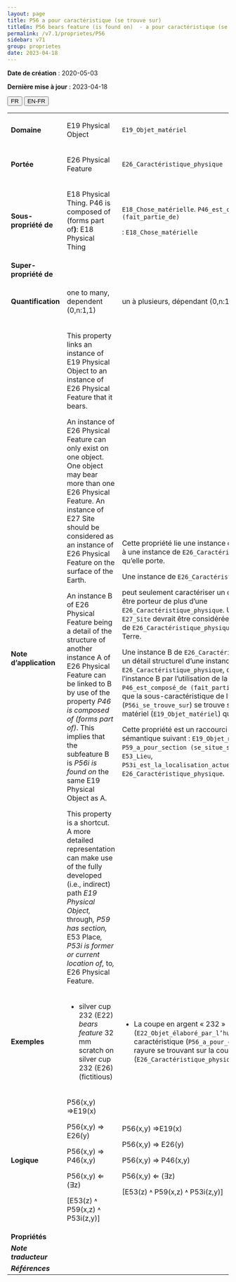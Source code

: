 ```yaml
---
layout: page
title: P56 a pour caractéristique (se trouve sur)
titleEn: P56 bears feature (is found on)  - a pour caractéristique (se trouve sur)
permalink: /v7.1/proprietes/P56
sidebar: v71
group: proprietes
date: 2023-04-18
---
```


**Date de création** : 2020-05-03

**Dernière mise à jour** : 2023-04-18

<div class="lang-buttons">
  <button id="fr" class="activate">FR</button>
  <button id="en-fr">EN-FR</button>
</div>

<table>
<tbody>
<tr>
<td><strong>Domaine</strong></td>
<td class="en">
<p>E19 Physical Object</p>
</td>
<td>
<p><code class="language-plaintext highlighter-rouge">E19_Objet_matériel</code> </p>
</td>
</tr>
<tr>
<td><strong>Portée</strong></td>
<td class="en">
<p>E26 Physical Feature</p>
</td>
<td>
<p><code class="language-plaintext highlighter-rouge">E26_Caractéristique_physique</code></p>
</td>
</tr>
<tr>
<td><strong>Sous-propriété de</strong></td>
<td class="en">
<p>E18 Physical Thing. P46 is composed of (forms part of<strong>)</strong>: E18 Physical Thing</p>
</td>
<td>
<p><code class="language-plaintext highlighter-rouge">E18_Chose_matérielle</code>. <code class="language-plaintext highlighter-rouge">P46_est_composé_de (fait_partie_de)</code></p>
<p> : <code class="language-plaintext highlighter-rouge">E18_Chose_matérielle</code></p>
</td>
</tr>
<tr>
<td><strong>Super-propriété de</strong></td>
<td class="en">
</td>
<td>
</td>
</tr>
<tr>
<td><strong>Quantification</strong></td>
<td class="en">
<p>one to many, dependent (0,n:1,1)</p>
</td>
<td>
<p>un à plusieurs, dépendant (0,n:1,1)</p>
</td>
</tr>
<tr>
<td><strong>Note d’application</strong></td>
<td class="en">
<p>This property links an instance of E19 Physical Object to an instance of E26 Physical Feature that it bears.</p>
<p>An instance of E26 Physical Feature can only exist on one object. One object may bear more than one E26 Physical Feature. An instance of E27 Site should be considered as an instance of E26 Physical Feature on the surface of the Earth.</p>
<p>An instance B of E26 Physical Feature being a detail of the structure of another instance A of E26 Physical Feature can be linked to B by use of the property <em>P46 is composed of (forms part of)</em>. This implies that the subfeature B is <em>P56i is found on</em> the same E19 Physical Object as A. </p>
<p>This property is a shortcut. A more detailed representation can make use of the fully developed (i.e., indirect) path <em>E19 Physical Object, </em>through<em>, P59 has section, </em>E53 Place<em>, P53i is former or current location of, </em>to<em>, </em>E26 Physical Feature.</p>
</td>
<td>
<p>Cette propriété lie une instance de <code class="language-plaintext highlighter-rouge">E19_Objet_matériel</code> à une instance de <code class="language-plaintext highlighter-rouge">E26_Caractéristique_physique</code> qu’elle porte.</p>
<p>Une instance de <code class="language-plaintext highlighter-rouge">E26_Caractéristique_physique</code></p>
<p>peut seulement caractériser un objet. Un objet peut être porteur de plus d’une <code class="language-plaintext highlighter-rouge">E26_Caractéristique_physique</code>. Une instance de <code class="language-plaintext highlighter-rouge">E27_Site</code> devrait être considérée comme une instance de <code class="language-plaintext highlighter-rouge">E26_Caractéristique_physique</code> à la surface de la Terre.</p>
<p>Une instance B de  <code class="language-plaintext highlighter-rouge">E26_Caractéristique_physique</code> étant un détail structurel d’une instance A de <code class="language-plaintext highlighter-rouge">E26_Caractéristique_physique</code>, celle-ci peut être liée à l’instance B par l’utilisation de la propriété <code class="language-plaintext highlighter-rouge">P46_est_composé_de (fait_partie_de)</code>. Cela implique que la sous-caractéristique de l’instance B (<code class="language-plaintext highlighter-rouge">P56i_se_trouve_sur</code>) se trouve sur le même objet matériel (<code class="language-plaintext highlighter-rouge">E19_Objet_matériel</code>) que l’instance A.</p>
<p>Cette propriété est un raccourci du chemin sémantique suivant : <code class="language-plaintext highlighter-rouge">E19_Objet_matériel</code>, <code class="language-plaintext highlighter-rouge">P59_a_pour_section (se_situe_sur_ou_dans)</code>, <code class="language-plaintext highlighter-rouge">E53_Lieu</code>, <code class="language-plaintext highlighter-rouge">P53i_est_la_localisation_actuelle_ou_antérieure_de</code>, <code class="language-plaintext highlighter-rouge">E26_Caractéristique_physique</code>.</p>
</td>
</tr>
<tr>
<td><strong>Exemples</strong></td>
<td class="en">
<ul>
<li><p>silver cup 232 (E22) <em>bears feature </em>32 mm scratch on silver cup 232 (E26) (fictitious)</p>
</li>
</ul>
</td>
<td>
<ul>
<li><p>La coupe en argent « 232 » (<code class="language-plaintext highlighter-rouge">E22_Objet_élaboré_par_l’humain</code>) a pour caractéristique (<code class="language-plaintext highlighter-rouge">P56_a_pour_caractéristique</code>) une rayure se trouvant sur la coupe en argent « 232 » (<code class="language-plaintext highlighter-rouge">E26_Caractéristique_physique</code>) (fictif)</p>
</li>
</ul>
</td>
</tr>
<tr>
<td><strong>Logique</strong></td>
<td class="en">
<p>P56(x,y) ⇒E19(x)</p>
<p>P56(x,y) ⇒ E26(y)</p>
<p>P56(x,y) ⇒ P46(x,y)</p>
<p>P56(x,y) ⇐ (∃z)</p>
<p>  [E53(z) ˄ P59(x,z) ˄ P53i(z,y)]</p>
</td>
<td>
<p>P56(x,y) ⇒E19(x)</p>
<p>P56(x,y) ⇒ E26(y)</p>
<p>P56(x,y) ⇒ P46(x,y)</p>
<p>P56(x,y) ⇐ (∃z)</p>
<p>  [E53(z) ˄ P59(x,z) ˄ P53i(z,y)]</p>
</td>
</tr>
<tr>
<td><strong>Propriétés</strong></td>
<td class="en">
</td>
<td>
</td>
</tr>
<tr>
<td><strong><em>Note traducteur</em></strong></td>
<td colspan="2">
</td>
</tr>
<tr>
<td><strong><em>Références</em></strong></td>
<td colspan="2">
<p><em></em></p>
</td>
</tr>
</tbody>
</table>

				